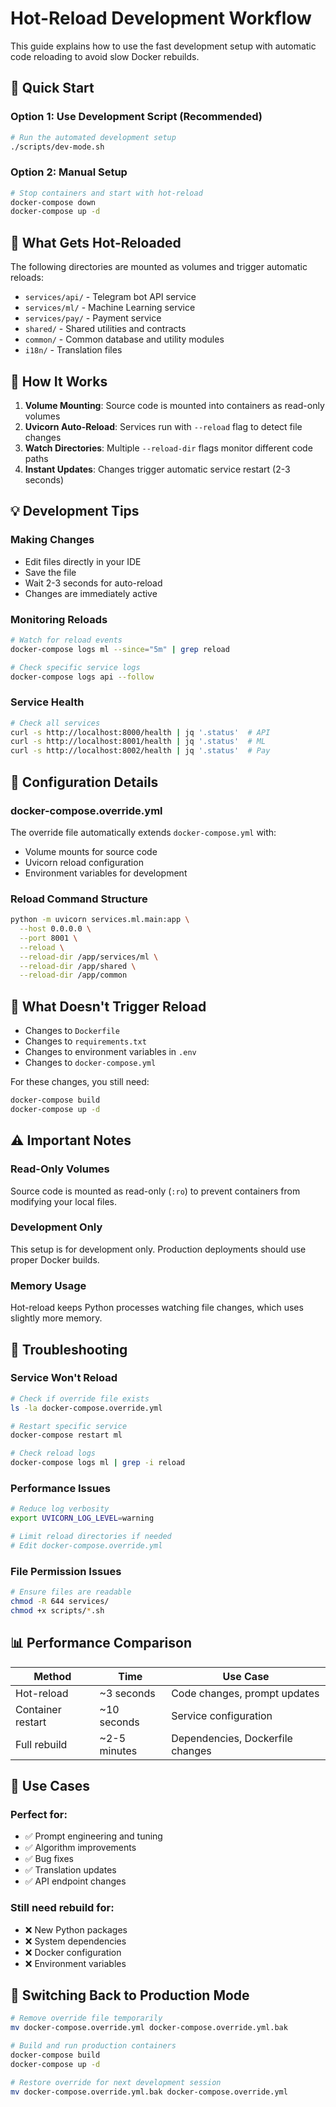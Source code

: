# Hot-Reload Development Workflow

This guide explains how to use the fast development setup with automatic code reloading to avoid slow Docker rebuilds.

## 🚀 Quick Start

### Option 1: Use Development Script (Recommended)
```bash
# Run the automated development setup
./scripts/dev-mode.sh
```

### Option 2: Manual Setup
```bash
# Stop containers and start with hot-reload
docker-compose down
docker-compose up -d
```

## 📁 What Gets Hot-Reloaded

The following directories are mounted as volumes and trigger automatic reloads:

- `services/api/` - Telegram bot API service
- `services/ml/` - Machine Learning service  
- `services/pay/` - Payment service
- `shared/` - Shared utilities and contracts
- `common/` - Common database and utility modules
- `i18n/` - Translation files

## 🔄 How It Works

1. **Volume Mounting**: Source code is mounted into containers as read-only volumes
2. **Uvicorn Auto-Reload**: Services run with `--reload` flag to detect file changes
3. **Watch Directories**: Multiple `--reload-dir` flags monitor different code paths
4. **Instant Updates**: Changes trigger automatic service restart (2-3 seconds)

## 💡 Development Tips

### Making Changes
- Edit files directly in your IDE
- Save the file
- Wait 2-3 seconds for auto-reload
- Changes are immediately active

### Monitoring Reloads
```bash
# Watch for reload events
docker-compose logs ml --since="5m" | grep reload

# Check specific service logs
docker-compose logs api --follow
```

### Service Health
```bash
# Check all services
curl -s http://localhost:8000/health | jq '.status'  # API
curl -s http://localhost:8001/health | jq '.status'  # ML
curl -s http://localhost:8002/health | jq '.status'  # Pay
```

## 🔧 Configuration Details

### docker-compose.override.yml
The override file automatically extends `docker-compose.yml` with:
- Volume mounts for source code
- Uvicorn reload configuration
- Environment variables for development

### Reload Command Structure
```bash
python -m uvicorn services.ml.main:app \
  --host 0.0.0.0 \
  --port 8001 \
  --reload \
  --reload-dir /app/services/ml \
  --reload-dir /app/shared \
  --reload-dir /app/common
```

## 🚫 What Doesn't Trigger Reload

- Changes to `Dockerfile`
- Changes to `requirements.txt`
- Changes to environment variables in `.env`
- Changes to `docker-compose.yml`

For these changes, you still need:
```bash
docker-compose build
docker-compose up -d
```

## ⚠️ Important Notes

### Read-Only Volumes
Source code is mounted as read-only (`:ro`) to prevent containers from modifying your local files.

### Development Only
This setup is for development only. Production deployments should use proper Docker builds.

### Memory Usage
Hot-reload keeps Python processes watching file changes, which uses slightly more memory.

## 🐛 Troubleshooting

### Service Won't Reload
```bash
# Check if override file exists
ls -la docker-compose.override.yml

# Restart specific service
docker-compose restart ml

# Check reload logs
docker-compose logs ml | grep -i reload
```

### Performance Issues
```bash
# Reduce log verbosity
export UVICORN_LOG_LEVEL=warning

# Limit reload directories if needed
# Edit docker-compose.override.yml
```

### File Permission Issues
```bash
# Ensure files are readable
chmod -R 644 services/
chmod +x scripts/*.sh
```

## 📊 Performance Comparison

| Method | Time | Use Case |
|--------|------|----------|
| Hot-reload | ~3 seconds | Code changes, prompt updates |
| Container restart | ~10 seconds | Service configuration |
| Full rebuild | ~2-5 minutes | Dependencies, Dockerfile changes |

## 🎯 Use Cases

### Perfect for:
- ✅ Prompt engineering and tuning
- ✅ Algorithm improvements
- ✅ Bug fixes
- ✅ Translation updates
- ✅ API endpoint changes

### Still need rebuild for:
- ❌ New Python packages
- ❌ System dependencies
- ❌ Docker configuration
- ❌ Environment variables

## 🔄 Switching Back to Production Mode

```bash
# Remove override file temporarily
mv docker-compose.override.yml docker-compose.override.yml.bak

# Build and run production containers
docker-compose build
docker-compose up -d

# Restore override for next development session
mv docker-compose.override.yml.bak docker-compose.override.yml
``` 